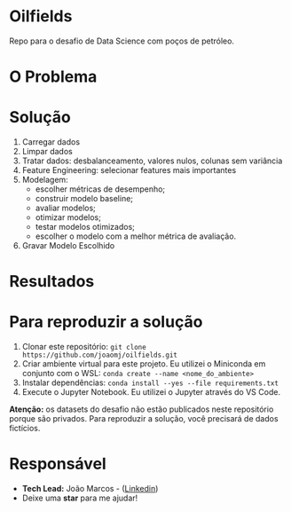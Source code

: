 # **Oilfields**
Repo para o desafio de Data Science com poços de petróleo.

# **O Problema**


# **Solução**
1. Carregar dados
2. Limpar dados
3. Tratar dados: desbalanceamento, valores nulos, colunas sem variância
4. Feature Engineering: selecionar features mais importantes
5. Modelagem: 
    - escolher métricas de desempenho; 
    - construir modelo baseline;
    - avaliar modelos; 
    - otimizar modelos;
    - testar modelos otimizados;
    - escolher o modelo com a melhor métrica de avaliação.
6. Gravar Modelo Escolhido

# **Resultados**


# **Para reproduzir a solução**

1. Clonar este repositório: `git clone https://github.com/joaomj/oilfields.git`
2. Criar ambiente virtual para este projeto. Eu utilizei o Miniconda em conjunto com o WSL: `conda create --name <nome_do_ambiente>`
3. Instalar dependências: `conda install --yes --file requirements.txt`
4. Execute o Jupyter Notebook. Eu utilizei o Jupyter através do VS Code.

**Atenção:** os datasets do desafio não estão publicados neste repositório porque são privados. Para reproduzir a solução, você precisará de dados fictícios.

# **Responsável**
- **Tech Lead:** João Marcos - ([Linkedin](https://www.linkedin.com/in/joaomj))
- Deixe uma **star** para me ajudar!